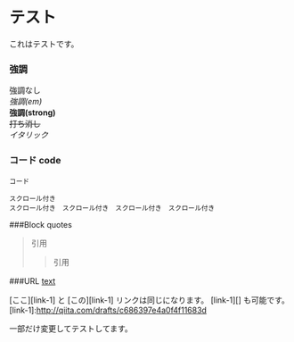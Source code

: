 # テスト

これはテストです。

### 強調
強調なし   
*強調(em)*  
**強調(strong)**  
~~打ち消し~~  
*イタリック*  

### コード code
`コード`

```
スクロール付き　
スクロール付き　スクロール付き　スクロール付き　スクロール付き　
```

###Block quotes
> 引用  
> > 引用  

###URL
[text](url "まうすさん") 　

[ここ][link-1] と [この][link-1] リンクは同じになります。
[link-1][] も可能です。
[link-1]:http://qiita.com/drafts/c686397e4a0f4f11683d

一部だけ変更してテストしてます。